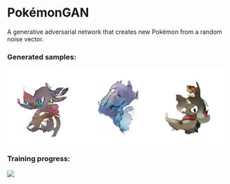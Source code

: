 # **PokémonGAN**
A generative adversarial network that creates new Pokémon from a random noise vector.

### Generated samples:
<p align="center">
    <img src="generated_samples.png" width=600></br>
</p>


### Training progress:

![](training_progress.gif)
